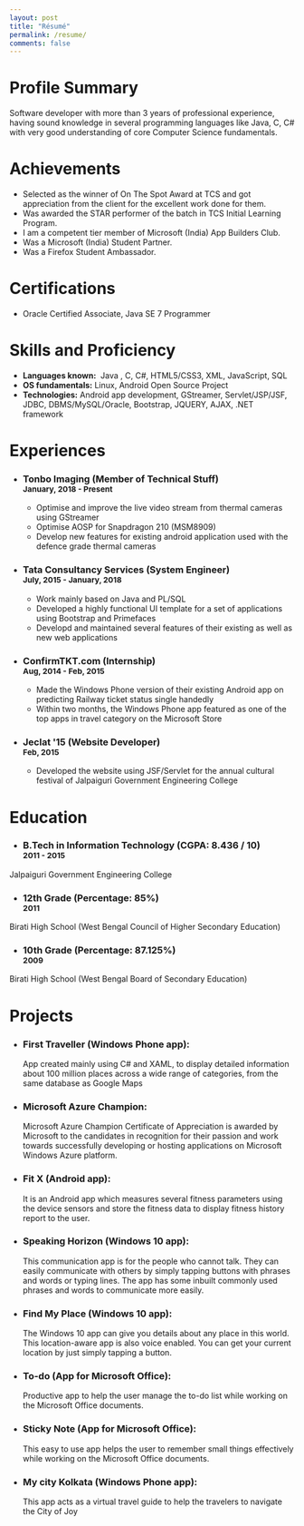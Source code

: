```yaml
---
layout: post
title: "Résumé"
permalink: /resume/
comments: false
---
```


# Profile Summary
Software developer with more than 3 years of professional experience, having sound knowledge in several programming languages like Java, C, C# with very good understanding of core Computer Science fundamentals.

# Achievements
* Selected as the winner of On The Spot Award at TCS and got appreciation from the client for the excellent work done for them.
* Was awarded the STAR performer of the batch in TCS Initial Learning Program.
* I am a competent tier member of Microsoft (India) App Builders Club.
* Was a Microsoft (India) Student Partner.
* Was a Firefox Student Ambassador.

# Certifications
* Oracle Certified Associate, Java SE 7 Programmer

# Skills and Proficiency
* **Languages known:** ​ Java , C, C#, HTML5/CSS3, XML, JavaScript, SQL
* **OS fundamentals:​** Linux, Android Open Source Project
* **Technologies:​** Android app development, GStreamer, Servlet/JSP/JSF, JDBC,
DBMS/MySQL/Oracle, Bootstrap, JQUERY, AJAX, .NET framework

# Experiences
* ### Tonbo Imaging (Member of Technical Stuff) <br><sup>January, 2018 - Present</sup>
    * Optimise and improve the live video stream from thermal cameras using GStreamer
    * Optimise AOSP for Snapdragon 210 (MSM8909) 
    * Develop new features for existing android application used with the defence grade thermal cameras

* ### Tata Consultancy Services (System Engineer) <br><sup>July, 2015 - January, 2018</sup>
    * Work mainly based on Java and PL/SQL
    * Developed a highly functional UI template for a set of applications using Bootstrap and Primefaces
    * Developd and maintained several features of their existing as well as new web applications

* ### ConfirmTKT.com (Internship) <br><sup>Aug, 2014 - Feb, 2015</sup>
    * Made the Windows Phone version of their existing Android app on predicting Railway ticket status single handedly
    * Within two months, the Windows Phone app featured as one of the top apps in travel category on the Microsoft Store

* ### Jeclat '15 (Website Developer) <br><sup>Feb, 2015</sup>
    * Developed the website using JSF/Servlet for the annual cultural festival of Jalpaiguri Government Engineering College

# Education
* ### B.Tech in Information Technology (CGPA: 8.436 / 10) <br><sup>2011 - 2015</sup>
Jalpaiguri Government Engineering College
* ### 12th Grade (Percentage: 85%) <br><sup>2011</sup>
Birati High School (West Bengal Council of Higher Secondary Education)
* ### 10th Grade (Percentage: 87.125%) <br><sup>2009</sup>
Birati High School (West Bengal Board of Secondary Education)

# Projects
* ### First Traveller (Windows Phone app):
    App created mainly using C# and XAML, to display detailed information about 100 million places across a wide range of categories, from the same database as Google Maps
* ### Microsoft Azure Champion:
    Microsoft Azure Champion Certificate of Appreciation is awarded by Microsoft to the candidates in recognition for their passion and work towards successfully developing or hosting applications on Microsoft Windows Azure platform.
* ### Fit X (Android app):
    It is an Android app which measures several fitness parameters using the device sensors and store the fitness data to display fitness history report to the user.
* ### Speaking Horizon (Windows 10 app):
    This communication app is for the people who cannot talk. They can easily communicate with others by simply tapping buttons with phrases and words or typing lines. The app has some inbuilt commonly used phrases and words to communicate more easily.
* ### Find My Place (Windows 10 app):
    The Windows 10 app can give you details about any place in this world. This location-aware app is also voice enabled. You can get your current location by just simply tapping a button.
* ### To-do (App for Microsoft Office):
    Productive app to help the user manage the to-do list while working on the Microsoft Office documents.
* ### Sticky Note (App for Microsoft Office):
    This easy to use app helps the user to remember small things effectively while working on the Microsoft Office documents.
* ### My city Kolkata (Windows Phone app):
    This app acts as a virtual travel guide to help the travelers to navigate the City of Joy